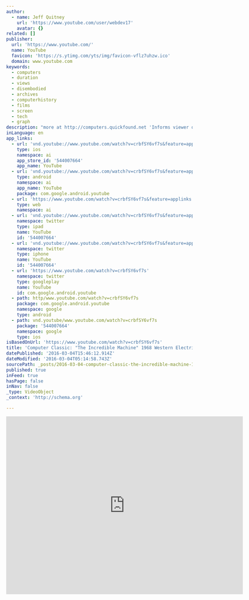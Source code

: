 ```yaml
---
author:
  - name: Jeff Quitney
    url: 'https://www.youtube.com/user/webdev17'
    avatar: {}
related: []
publisher:
  url: 'https://www.youtube.com/'
  name: YouTube
  favicon: 'https://s.ytimg.com/yts/img/favicon-vflz7uhzw.ico'
  domain: www.youtube.com
keywords:
  - computers
  - duration
  - views
  - disembodied
  - archives
  - computerhistory
  - films
  - screen
  - tech
  - graph
description: "more at http://computers.quickfound.net 'Informs viewer of the experimental advances in audiovisual communications techniques Bell Telephone Laboratories' researchers are experimenting with: computer graphics, synthesized speech, computer-made movies and music, and designing prototypical devices. 20:27:20:29 CU man working on... computer screen tracing line with digital pen over graph on screen, sheet music above graph, audio track jumbled notes corresponding to music written on computer screen."
inLanguage: en
app_links:
  - url: 'vnd.youtube://www.youtube.com/watch?v=crbfSY6vf7s&feature=applinks'
    type: ios
    namespace: ai
    app_store_id: '544007664'
    app_name: YouTube
  - url: 'vnd.youtube://www.youtube.com/watch?v=crbfSY6vf7s&feature=applinks'
    type: android
    namespace: ai
    app_name: YouTube
    package: com.google.android.youtube
  - url: 'https://www.youtube.com/watch?v=crbfSY6vf7s&feature=applinks'
    type: web
    namespace: ai
  - url: 'vnd.youtube://www.youtube.com/watch?v=crbfSY6vf7s&feature=applinks'
    namespace: twitter
    type: ipad
    name: YouTube
    id: '544007664'
  - url: 'vnd.youtube://www.youtube.com/watch?v=crbfSY6vf7s&feature=applinks'
    namespace: twitter
    type: iphone
    name: YouTube
    id: '544007664'
  - url: 'https://www.youtube.com/watch?v=crbfSY6vf7s'
    namespace: twitter
    type: googleplay
    name: YouTube
    id: com.google.android.youtube
  - path: http/www.youtube.com/watch?v=crbfSY6vf7s
    package: com.google.android.youtube
    namespace: google
    type: android
  - path: vnd.youtube/www.youtube.com/watch?v=crbfSY6vf7s
    package: '544007664'
    namespace: google
    type: ios
isBasedOnUrl: 'https://www.youtube.com/watch?v=crbfSY6vf7s'
title: 'Computer Classic: "The Incredible Machine" 1968 Western Electric AT&T 15min'
datePublished: '2016-03-04T15:46:12.914Z'
dateModified: '2016-03-04T05:14:58.743Z'
sourcePath: _posts/2016-03-04-computer-classic-the-incredible-machine-1968-western-elec.md
published: true
inFeed: true
hasPage: false
inNav: false
_type: VideoObject
_context: 'http://schema.org'

---
```

<iframe src="https://cdn.embedly.com/widgets/media.html?src=https%3A%2F%2Fwww.youtube.com%2Fembed%2FcrbfSY6vf7s%3Ffeature%3Doembed&amp;url=https%3A%2F%2Fwww.youtube.com%2Fwatch%3Fv%3DcrbfSY6vf7s&amp;image=https%3A%2F%2Fi.ytimg.com%2Fvi%2FcrbfSY6vf7s%2Fhqdefault.jpg&amp;key=b7d04c9b404c499eba89ee7072e1c4f7&amp;type=text%2Fhtml&amp;schema=youtube" width="640" height="480" scrolling="no" frameborder="0" allowfullscreen="allowfullscreen" style=""></iframe>